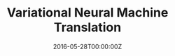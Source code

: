 ---
title: "Variational Neural Machine Translation"
authors:
- Biao Zhang
- Deyi Xiong
- Jinsong Su
- Hong Duan
- Min Zhang
author_notes:
- 
- 
- 
- 
- 
date: "2016-05-28T00:00:00Z"
publishDate: "2025-05-28T13:13:03+00:00"
publication_types: [文本机器翻译]
publication: "**In Proc. of EMNLP 2016.** (CCF-B类)"
---